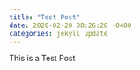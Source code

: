 ```yaml
---
title: "Test Post"
date: 2020-02-20 08:26:28 -0400
categories: jekyll update
---
```

This is a Test Post